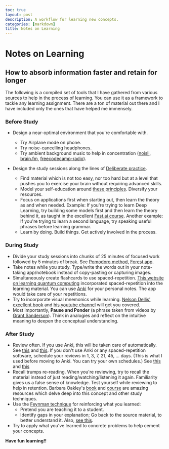 ```yaml
---
toc: true
layout: post
description: A workflow for learning new concepts.
categories: [markdown]
title: Notes on Learning
---
```


# Notes on Learning 
## How to absorb information faster and retain for longer

The following is a compiled set of tools that I have gathered from various sources to help in the process of learning. You can 
use it as a framework to tackle any learning assignment. There are a ton of material out there and I have included only the
ones that have helped me immensely. 

### Before Study

- Design a near-optimal environment that you're comfortable with.
  - Try Airplane mode on phone.
  - Try noise-cancelling headphones.
  - Try ambient background music to help in concentration ([noisli](https://www.noisli.com), [brain.fm](https://www.brain.fm), [freecodecamp-radio](https://coderadio.freecodecamp.org/)).
  
- Design the study sessions along the lines of [Deliberate practice](https://jamesclear.com/deliberate-practice-theory).
  - Find material which is not too easy, nor too hard but at a level that pushes you to exercise your brain without requiring advanced skills. 
  - Model your self-education around [these principles](https://www.fast.ai/2016/10/08/teaching-philosophy/). Diversify your resources.
  - Focus on applications first when starting out, then learn the theory as and when needed. Example: If you're trying to learn Deep Learning, try building some models first and then learn the theory behind it, as taught in the excellent [Fast.ai course](course.fast.ai).
    Another example: If you're trying to learn a second language, try speaking useful phrases before learning grammar. 
  - Learn by doing. Build things. Get actively involved in the process.
 

### During Study
 
 - Divide your study sessions into chunks of 25 minutes of focused work followed by 5 minutes of break. See [Pomodoro method](https://en.wikipedia.org/wiki/Pomodoro_Technique), [Forest app](https://www.forestapp.cc/).
 - Take notes while you study. Type/write the words out in your note-taking app/notebook instead of copy-pasting or capturing images.
 - Simultaneously create flashcards to use spaced-repetition. [This website on learning quantum computing](https://quantum.country) incorporated spaced-repetition into the learning material. You can use [Anki](https://apps.ankiweb.net/) for your personal notes. The app would take care of your repetitions.
 - Try to incorporate visual mnemonics while learning. [Nelson Dellis' excellent book](https://www.nelsondellis.com/remember-it) and [his youtube channel](https://www.youtube.com/playlist?list=PLnoNZatRUaRwFphlCMbwJeXuYg-AoE6t1) will get you covered.
 - Most importantly, **Pause and Ponder** (a phrase taken from videos by [Grant Sanderson](https://www.3blue1brown.com/)). Think in analogies and reflect on the intuitive meaning to deepen the conceptual understanding.
 
### After Study
 
 - Review often. If you use Anki, this will be taken care of automatically. See [this](http://augmentingcognition.com/ltm.html) and [this](https://www.jackkinsella.ie/articles/janki-method-refined). If you don't use Anki or any spaced-repetition software, schedule your reviews in 1, 3, 7, 21, 45, ... days. (This is what I used before moving to Anki. You can try your own schedules.) See [this](https://collegeinfogeek.com/spaced-repetition-memory-technique/) and [this](https://yourawesomememory.com/spaced-repetition-overview/)
 - Recall trumps re-reading. When you're reviewing, try to recall the material instead of just reading/watching/listening it again. Familiarity gives us a false sense of knowledge. Test yourself while reviewing to help in retention. Barbara Oakley's [book](https://barbaraoakley.com/books/a-mind-for-numbers/) and [course](https://www.coursera.org/learn/learning-how-to-learn/) are amazing resources which delve deep into this concept and other study techniques.
 - Use the [Feynman technique](https://fs.blog/2012/04/feynman-technique/) for reinforcing what you learned: 
   - Pretend you are teaching it to a student.
   - Identify gaps in your explanation;  Go back to the source material, to better understand it. Also, [see this](https://www.youtube.com/watch?v=_f-qkGJBPts).
 - Try to apply what you've learned to concrete problems to help cement your concepts.

 
 
 
 **Have fun learning!!**

